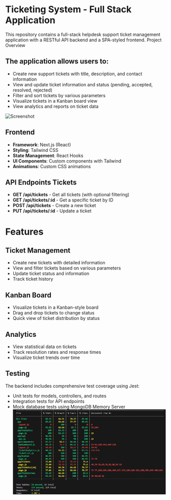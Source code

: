 # Ticketing System - Full Stack Application

This repository contains a full-stack helpdesk support ticket management application with a RESTful API backend and a SPA-styled frontend.
Project Overview

## The application allows users to:

- Create new support tickets with title, description, and contact information
- View and update ticket information and status (pending, accepted, resolved, rejected)
- Filter and sort tickets by various parameters
- Visualize tickets in a Kanban board view
- View analytics and reports on ticket data

![Screenshot](/ex.png)

## Frontend

- **Framework**: Next.js (React)
- **Styling**: Tailwind CSS
- **State Management**: React Hooks
- **UI Components**: Custom components with Tailwind
- **Animations**: Custom CSS animations

## API Endpoints Tickets

- **GET /api/tickets** - Get all tickets (with optional filtering)
- **GET /api/tickets/:id** - Get a specific ticket by ID
- **POST /api/tickets** - Create a new ticket
- **PUT /api/tickets/:id** - Update a ticket

# Features

## Ticket Management

- Create new tickets with detailed information
- View and filter tickets based on various parameters
- Update ticket status and information
- Track ticket history

## Kanban Board

- Visualize tickets in a Kanban-style board
- Drag and drop tickets to change status
- Quick view of ticket distribution by status

## Analytics

- View statistical data on tickets
- Track resolution rates and response times
- Visualize ticket trends over time

## Testing

The backend includes comprehensive test coverage using Jest:

- Unit tests for models, controllers, and routes
- Integration tests for API endpoints
- Mock database tests using MongoDB Memory Server
  ![Screenshot](/test.png)
